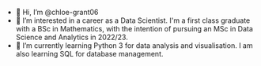- 👋 Hi, I’m @chloe-grant06
- 👀 I’m interested in a career as a Data Scientist. I'm a first class graduate with a BSc in Mathematics, with the intention of pursuing an MSc in Data Science and 
Analytics in 2022/23. 
- 🌱 I’m currently learning Python 3 for data analysis and visualisation. I am also learning SQL for database management. 


